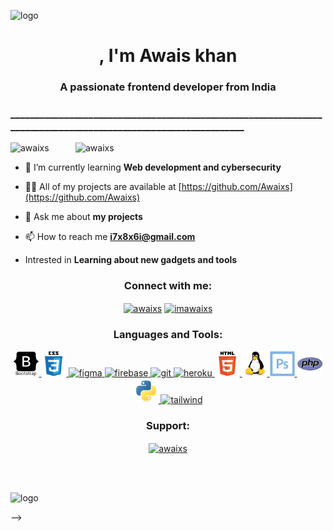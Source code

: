 ![logo](https://kpriet.ac.in/asset/frontend/images/ask/computer-science-engineer/header.jpg)

<h1 align="center">, I'm Awais khan</h1>
<h3 align="center" width="400" >A passionate frontend developer from India</h3>
<h3>________________________________________________________________________________________________________________</h3></h3>
<p><img align="right" width="400" src="https://t4.ftcdn.net/jpg/03/13/40/45/360_F_313404541_e9YZ3pht6oEEkMXuhxTboqXA2B2ShNnC.jpg" alt="awaixs" /></p>

<p align="left"> <img src="https://komarev.com/ghpvc/?username=awaixs&label=Profile%20views&color=0e75b6&style=flat" alt="awaixs" /> </p>

- 🌱 I’m currently learning **Web development and cybersecurity**

- 👨‍💻 All of my projects are available at [https://github.com/Awaixs](https://github.com/Awaixs)

- 💬 Ask me about **my projects**

- 📫 How to reach me **i7x8x6i@gmail.com**

- Intrested in **Learning about new gadgets and tools**

<h3 align="center">Connect with me:</h3>
<p align="center">
<a href="https://codepen.io/awaixs" target="blank"><img align="center" src="https://raw.githubusercontent.com/rahuldkjain/github-profile-readme-generator/master/src/images/icons/Social/codepen.svg" alt="awaixs" height="30" width="40" /></a>
<a href="https://instagram.com/imawaixs" target="blank"><img align="center" src="https://raw.githubusercontent.com/rahuldkjain/github-profile-readme-generator/master/src/images/icons/Social/instagram.svg" alt="imawaixs" height="30" width="40" /></a>
</p>

<h3 align="center">Languages and Tools:</h3>
<p align="center"> <a href="https://getbootstrap.com" target="_blank" rel="noreferrer"> <img src="https://raw.githubusercontent.com/devicons/devicon/master/icons/bootstrap/bootstrap-plain-wordmark.svg" alt="bootstrap" width="40" height="40"/> </a> <a href="https://www.w3schools.com/css/" target="_blank" rel="noreferrer"> <img src="https://raw.githubusercontent.com/devicons/devicon/master/icons/css3/css3-original-wordmark.svg" alt="css3" width="40" height="40"/> </a> <a href="https://www.figma.com/" target="_blank" rel="noreferrer"> <img src="https://www.vectorlogo.zone/logos/figma/figma-icon.svg" alt="figma" width="40" height="40"/> </a> <a href="https://firebase.google.com/" target="_blank" rel="noreferrer"> <img src="https://www.vectorlogo.zone/logos/firebase/firebase-icon.svg" alt="firebase" width="40" height="40"/> </a> <a href="https://git-scm.com/" target="_blank" rel="noreferrer"> <img src="https://www.vectorlogo.zone/logos/git-scm/git-scm-icon.svg" alt="git" width="40" height="40"/> </a> <a href="https://heroku.com" target="_blank" rel="noreferrer"> <img src="https://www.vectorlogo.zone/logos/heroku/heroku-icon.svg" alt="heroku" width="40" height="40"/> </a> <a href="https://www.w3.org/html/" target="_blank" rel="noreferrer"> <img src="https://raw.githubusercontent.com/devicons/devicon/master/icons/html5/html5-original-wordmark.svg" alt="html5" width="40" height="40"/> </a> <a href="https://www.linux.org/" target="_blank" rel="noreferrer"> <img src="https://raw.githubusercontent.com/devicons/devicon/master/icons/linux/linux-original.svg" alt="linux" width="40" height="40"/> </a> <a href="https://www.photoshop.com/en" target="_blank" rel="noreferrer"> <img src="https://raw.githubusercontent.com/devicons/devicon/master/icons/photoshop/photoshop-line.svg" alt="photoshop" width="40" height="40"/> </a> <a href="https://www.php.net" target="_blank" rel="noreferrer"> <img src="https://raw.githubusercontent.com/devicons/devicon/master/icons/php/php-original.svg" alt="php" width="40" height="40"/> </a> <a href="https://www.python.org" target="_blank" rel="noreferrer"> <img src="https://raw.githubusercontent.com/devicons/devicon/master/icons/python/python-original.svg" alt="python" width="40" height="40"/> </a> <a href="https://tailwindcss.com/" target="_blank" rel="noreferrer"> <img src="https://www.vectorlogo.zone/logos/tailwindcss/tailwindcss-icon.svg" alt="tailwind" width="40" height="40"/> </a> </p>

<h3 align="center">Support:</h3>
<p align="center"><a align="center" href="https://www.buymeacoffee.com/awaixs"> <img align="center" src="https://cdn.buymeacoffee.com/buttons/v2/default-yellow.png" height="50" width="210" alt="awaixs" /></a></p><br><br>

![logo](https://s3-us-east-2.amazonaws.com/maryville/wp-content/uploads/2020/10/28164256/MVU-BSMIS-2020-Q1-Skyscraper-What-Programming-Language-Should-a-Newbie-Learn-header-v2-1000x523.jpg) 


-->
